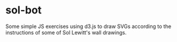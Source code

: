 sol-bot
=======

Some simple JS exercises using d3.js to draw SVGs according to the instructions of some of Sol Lewitt's wall drawings.
